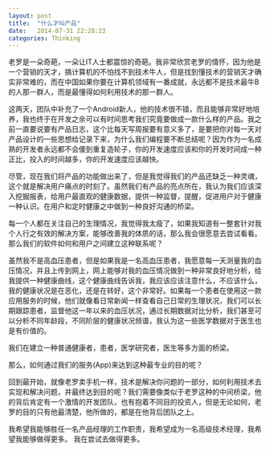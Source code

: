 ```yaml
---
layout: post
title:  "什么才叫产品"
date:   2014-07-31 22:28:23
categories: Thinking
---
```



老罗是一朵奇葩，一朵让IT人士都震惊的奇葩。我非常欣赏老罗的情怀，因为他是一个营销的天才，搞计算机的不怕找不到技术牛人，但是找到懂技术的营销天才确实非常难的，而在中国如果你要在计算机领域有一番成就，永远都不是技术最牛B的人那一群人，而是最懂得如何利用技术的那一群人。

这两天，团队中补充了一个Android新人，他的技术很不错，而且能够非常好地培养，我也终于在开发之余可以有时间思考我们究竟要做成一款什么样的产品。我之前一直要说要有产品日志，这个比每天写周报要有意义多了，是要把你对每一天对产品设计的一些思想给记录下来，为什么我们编程要不断总结呢？因为作为一名成熟的开发者永远都不会傻到重复造轮子，你的开发速度应该和你的开发时间成一种正比，投入的时间越多，你的开发速度应该越快。

尽管，现在我们将产品的功能做出来了，但是我觉得我们的产品还缺乏一种灵魂，这个就是解决用户痛点的时刻了。虽然我们有产品的亮点所在，我认为我们应该深入挖掘报表，给用户最直观的健康数据，提供一种监督，提醒，促进用户对于健康一种认识。在用户和定时健康之中做到一种良好沟通的桥梁。

每一个人都在关注自己的生理情况，我觉得我太瘦了，如果我知道有一整套针对我个人行之有效的解决方案，能够改善我的体质的话，那么我会很愿意去尝试看看。那么我们的软件如何和用户之间建立这种联系呢？

虽然我不是高血压患者，但是如果我是一名高血压患者，我愿意每一天测量我的血压情况，并且上传到网上，网上能够对我的血压情况做到一种非常良好地分析，给我提供一种健康曲线，这个健康曲线告诉我，我应该应该注意什么，不应该什么，我的健康状况是在恶化，还是在转好，这个非常好。如果每一个患者在使用这一款应用服务的时候，他们就像看日常新闻一样查看自己日常的生理状况，我们可以长期跟踪患者，监督他这一年以来的血压状况，通过长期数据对比分析，我们甚至可以分析不同年龄段，不同阶层的健康状况频谱，我认为这一些医学数据对于医生也是有价值的。

我们在建立一种普通健康者，患者，医学研究者，医生等多方面的桥梁。

那么，如何通过我们的服务(App)来达到这种最专业的目的呢？

回到最开始，就像老罗卖手机一样，技术是解决你问题的一部分，如何利用技术去实现和解决问题，并最终达到目的呢？我们需要像类似于老罗这种的中间桥梁，他的背后肯定有一个激情的开发团队，也有抱着不同目的投资人，但是无论如何，老罗的目的只有他最清楚，他所做的，都是在他背后团队之上。

我希望我能够胜任一名产品经理的工作职责，我希望成为一名高级技术经理，我希望我能够做得更多。
我在尝试去做得更多。